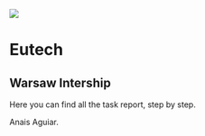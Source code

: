 ![](img/)

# Eutech
## Warsaw Intership

Here you can find all the task report, step by step.

Anais Aguiar.
